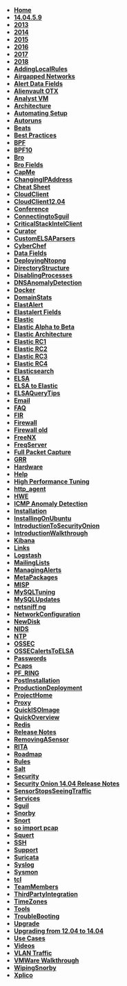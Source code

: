 *   **[Home](https://github.com/Security-Onion-Solutions/security-onion/wiki)**
*   **[14.04.5.9](https://github.com/Security-Onion-Solutions/security-onion/wiki/14.04.5.9)**
*   **[2013](https://github.com/Security-Onion-Solutions/security-onion/wiki/2013)**
*   **[2014](https://github.com/Security-Onion-Solutions/security-onion/wiki/2014)**
*   **[2015](https://github.com/Security-Onion-Solutions/security-onion/wiki/2015)**
*   **[2016](https://github.com/Security-Onion-Solutions/security-onion/wiki/2016)**
*   **[2017](https://github.com/Security-Onion-Solutions/security-onion/wiki/2017)**
*   **[2018](https://github.com/Security-Onion-Solutions/security-onion/wiki/2018)**
*   **[AddingLocalRules](https://github.com/Security-Onion-Solutions/security-onion/wiki/AddingLocalRules)**
*   **[Airgapped Networks](https://github.com/Security-Onion-Solutions/security-onion/wiki/Airgapped-Networks)**
*   **[Alert Data Fields](https://github.com/Security-Onion-Solutions/security-onion/wiki/Alert-Data-Fields)**
*   **[Alienvault OTX](https://github.com/Security-Onion-Solutions/security-onion/wiki/Alienvault-OTX)**
*   **[Analyst VM](https://github.com/Security-Onion-Solutions/security-onion/wiki/Analyst-VM)**
*   **[Architecture](https://github.com/Security-Onion-Solutions/security-onion/wiki/Architecture)**
*   **[Automating Setup](https://github.com/Security-Onion-Solutions/security-onion/wiki/Automating-Setup)**
*   **[Autoruns](https://github.com/Security-Onion-Solutions/security-onion/wiki/Autoruns)**
*   **[Beats](https://github.com/Security-Onion-Solutions/security-onion/wiki/Beats)**
*   **[Best Practices](https://github.com/Security-Onion-Solutions/security-onion/wiki/Best-Practices)**
*   **[BPF](https://github.com/Security-Onion-Solutions/security-onion/wiki/BPF)**
*   **[BPF10](https://github.com/Security-Onion-Solutions/security-onion/wiki/BPF10)**
*   **[Bro](https://github.com/Security-Onion-Solutions/security-onion/wiki/Bro)**
*   **[Bro Fields](https://github.com/Security-Onion-Solutions/security-onion/wiki/Bro-Fields)**
*   **[CapMe](https://github.com/Security-Onion-Solutions/security-onion/wiki/CapMe)**
*   **[ChangingIPAddress](https://github.com/Security-Onion-Solutions/security-onion/wiki/ChangingIPAddress)**
*   **[Cheat Sheet](https://github.com/Security-Onion-Solutions/security-onion/wiki/Cheat-Sheet)**
*   **[CloudClient](https://github.com/Security-Onion-Solutions/security-onion/wiki/CloudClient)**
*   **[CloudClient12.04](https://github.com/Security-Onion-Solutions/security-onion/wiki/CloudClient12.04)**
*   **[Conference](https://github.com/Security-Onion-Solutions/security-onion/wiki/Conference)**
*   **[ConnectingtoSguil](https://github.com/Security-Onion-Solutions/security-onion/wiki/ConnectingtoSguil)**
*   **[CriticalStackIntelClient](https://github.com/Security-Onion-Solutions/security-onion/wiki/CriticalStackIntelClient)**
*   **[Curator](https://github.com/Security-Onion-Solutions/security-onion/wiki/Curator)**
*   **[CustomELSAParsers](https://github.com/Security-Onion-Solutions/security-onion/wiki/CustomELSAParsers)**
*   **[CyberChef](https://github.com/Security-Onion-Solutions/security-onion/wiki/CyberChef)**
*   **[Data Fields](https://github.com/Security-Onion-Solutions/security-onion/wiki/Data-Fields)**
*   **[DeployingNtopng](https://github.com/Security-Onion-Solutions/security-onion/wiki/DeployingNtopng)**
*   **[DirectoryStructure](https://github.com/Security-Onion-Solutions/security-onion/wiki/DirectoryStructure)**
*   **[DisablingProcesses](https://github.com/Security-Onion-Solutions/security-onion/wiki/DisablingProcesses)**
*   **[DNSAnomalyDetection](https://github.com/Security-Onion-Solutions/security-onion/wiki/DNSAnomalyDetection)**
*   **[Docker](https://github.com/Security-Onion-Solutions/security-onion/wiki/Docker)**
*   **[DomainStats](https://github.com/Security-Onion-Solutions/security-onion/wiki/DomainStats)**
*   **[ElastAlert](https://github.com/Security-Onion-Solutions/security-onion/wiki/ElastAlert)**
*   **[Elastalert Fields](https://github.com/Security-Onion-Solutions/security-onion/wiki/Elastalert-Fields)**
*   **[Elastic](https://github.com/Security-Onion-Solutions/security-onion/wiki/Elastic)**
*   **[Elastic Alpha to Beta](https://github.com/Security-Onion-Solutions/security-onion/wiki/Elastic-Alpha-to-Beta)**
*   **[Elastic Architecture](https://github.com/Security-Onion-Solutions/security-onion/wiki/Elastic-Architecture)**
*   **[Elastic RC1](https://github.com/Security-Onion-Solutions/security-onion/wiki/Elastic-RC1)**
*   **[Elastic RC2](https://github.com/Security-Onion-Solutions/security-onion/wiki/Elastic-RC2)**
*   **[Elastic RC3](https://github.com/Security-Onion-Solutions/security-onion/wiki/Elastic-RC3)**
*   **[Elastic RC4](https://github.com/Security-Onion-Solutions/security-onion/wiki/Elastic-RC4)**
*   **[Elasticsearch](https://github.com/Security-Onion-Solutions/security-onion/wiki/Elasticsearch)**
*   **[ELSA](https://github.com/Security-Onion-Solutions/security-onion/wiki/ELSA)**
*   **[ELSA to Elastic](https://github.com/Security-Onion-Solutions/security-onion/wiki/ELSA-to-Elastic)**
*   **[ELSAQueryTips](https://github.com/Security-Onion-Solutions/security-onion/wiki/ELSAQueryTips)**
*   **[Email](https://github.com/Security-Onion-Solutions/security-onion/wiki/Email)**
*   **[FAQ](https://github.com/Security-Onion-Solutions/security-onion/wiki/FAQ)**
*   **[FIR](https://github.com/Security-Onion-Solutions/security-onion/wiki/FIR)**
*   **[Firewall](https://github.com/Security-Onion-Solutions/security-onion/wiki/Firewall)**
*   **[Firewall old](https://github.com/Security-Onion-Solutions/security-onion/wiki/Firewall-old)**
*   **[FreeNX](https://github.com/Security-Onion-Solutions/security-onion/wiki/FreeNX)**
*   **[FreqServer](https://github.com/Security-Onion-Solutions/security-onion/wiki/FreqServer)**
*   **[Full Packet Capture](https://github.com/Security-Onion-Solutions/security-onion/wiki/Full-Packet-Capture)**
*   **[GRR](https://github.com/Security-Onion-Solutions/security-onion/wiki/GRR)**
*   **[Hardware](https://github.com/Security-Onion-Solutions/security-onion/wiki/Hardware)**
*   **[Help](https://github.com/Security-Onion-Solutions/security-onion/wiki/Help)**
*   **[High Performance Tuning](https://github.com/Security-Onion-Solutions/security-onion/wiki/High-Performance-Tuning)**
*   **[http_agent](https://github.com/Security-Onion-Solutions/security-onion/wiki/http_agent)**
*   **[HWE](https://github.com/Security-Onion-Solutions/security-onion/wiki/HWE)**
*   **[ICMP Anomaly Detection](https://github.com/Security-Onion-Solutions/security-onion/wiki/ICMP-Anomaly-Detection)**
*   **[Installation](https://github.com/Security-Onion-Solutions/security-onion/wiki/Installation)**
*   **[InstallingOnUbuntu](https://github.com/Security-Onion-Solutions/security-onion/wiki/InstallingOnUbuntu)**
*   **[IntroductionToSecurityOnion](https://github.com/Security-Onion-Solutions/security-onion/wiki/IntroductionToSecurityOnion)**
*   **[IntroductionWalkthrough](https://github.com/Security-Onion-Solutions/security-onion/wiki/IntroductionWalkthrough)**
*   **[Kibana](https://github.com/Security-Onion-Solutions/security-onion/wiki/Kibana)**
*   **[Links](https://github.com/Security-Onion-Solutions/security-onion/wiki/Links)**
*   **[Logstash](https://github.com/Security-Onion-Solutions/security-onion/wiki/Logstash)**
*   **[MailingLists](https://github.com/Security-Onion-Solutions/security-onion/wiki/MailingLists)**
*   **[ManagingAlerts](https://github.com/Security-Onion-Solutions/security-onion/wiki/ManagingAlerts)**
*   **[MetaPackages](https://github.com/Security-Onion-Solutions/security-onion/wiki/MetaPackages)**
*   **[MISP](https://github.com/Security-Onion-Solutions/security-onion/wiki/MISP)**
*   **[MySQLTuning](https://github.com/Security-Onion-Solutions/security-onion/wiki/MySQLTuning)**
*   **[MySQLUpdates](https://github.com/Security-Onion-Solutions/security-onion/wiki/MySQLUpdates)**
*   **[netsniff ng](https://github.com/Security-Onion-Solutions/security-onion/wiki/netsniff-ng)**
*   **[NetworkConfiguration](https://github.com/Security-Onion-Solutions/security-onion/wiki/NetworkConfiguration)**
*   **[NewDisk](https://github.com/Security-Onion-Solutions/security-onion/wiki/NewDisk)**
*   **[NIDS](https://github.com/Security-Onion-Solutions/security-onion/wiki/NIDS)**
*   **[NTP](https://github.com/Security-Onion-Solutions/security-onion/wiki/NTP)**
*   **[OSSEC](https://github.com/Security-Onion-Solutions/security-onion/wiki/OSSEC)**
*   **[OSSECalertsToELSA](https://github.com/Security-Onion-Solutions/security-onion/wiki/OSSECalertsToELSA)**
*   **[Passwords](https://github.com/Security-Onion-Solutions/security-onion/wiki/Passwords)**
*   **[Pcaps](https://github.com/Security-Onion-Solutions/security-onion/wiki/Pcaps)**
*   **[PF_RING](https://github.com/Security-Onion-Solutions/security-onion/wiki/PF_RING)**
*   **[PostInstallation](https://github.com/Security-Onion-Solutions/security-onion/wiki/PostInstallation)**
*   **[ProductionDeployment](https://github.com/Security-Onion-Solutions/security-onion/wiki/ProductionDeployment)**
*   **[ProjectHome](https://github.com/Security-Onion-Solutions/security-onion/wiki/ProjectHome)**
*   **[Proxy](https://github.com/Security-Onion-Solutions/security-onion/wiki/Proxy)**
*   **[QuickISOImage](https://github.com/Security-Onion-Solutions/security-onion/wiki/QuickISOImage)**
*   **[QuickOverview](https://github.com/Security-Onion-Solutions/security-onion/wiki/QuickOverview)**
*   **[Redis](https://github.com/Security-Onion-Solutions/security-onion/wiki/Redis)**
*   **[Release Notes](https://github.com/Security-Onion-Solutions/security-onion/wiki/Release-Notes)**
*   **[RemovingASensor](https://github.com/Security-Onion-Solutions/security-onion/wiki/RemovingASensor)**
*   **[RITA](https://github.com/Security-Onion-Solutions/security-onion/wiki/RITA)**
*   **[Roadmap](https://github.com/Security-Onion-Solutions/security-onion/wiki/Roadmap)**
*   **[Rules](https://github.com/Security-Onion-Solutions/security-onion/wiki/Rules)**
*   **[Salt](https://github.com/Security-Onion-Solutions/security-onion/wiki/Salt)**
*   **[Security](https://github.com/Security-Onion-Solutions/security-onion/wiki/Security)**
*   **[Security Onion 14.04 Release Notes](https://github.com/Security-Onion-Solutions/security-onion/wiki/Security-Onion-14.04-Release-Notes)**
*   **[SensorStopsSeeingTraffic](https://github.com/Security-Onion-Solutions/security-onion/wiki/SensorStopsSeeingTraffic)**
*   **[Services](https://github.com/Security-Onion-Solutions/security-onion/wiki/Services)**
*   **[Sguil](https://github.com/Security-Onion-Solutions/security-onion/wiki/Sguil)**
*   **[Snorby](https://github.com/Security-Onion-Solutions/security-onion/wiki/Snorby)**
*   **[Snort](https://github.com/Security-Onion-Solutions/security-onion/wiki/Snort)**
*   **[so import pcap](https://github.com/Security-Onion-Solutions/security-onion/wiki/so-import-pcap)**
*   **[Squert](https://github.com/Security-Onion-Solutions/security-onion/wiki/Squert)**
*   **[SSH](https://github.com/Security-Onion-Solutions/security-onion/wiki/SSH)**
*   **[Support](https://github.com/Security-Onion-Solutions/security-onion/wiki/Support)**
*   **[Suricata](https://github.com/Security-Onion-Solutions/security-onion/wiki/Suricata)**
*   **[Syslog](https://github.com/Security-Onion-Solutions/security-onion/wiki/Syslog)**
*   **[Sysmon](https://github.com/Security-Onion-Solutions/security-onion/wiki/Sysmon)**
*   **[tcl](https://github.com/Security-Onion-Solutions/security-onion/wiki/tcl)**
*   **[TeamMembers](https://github.com/Security-Onion-Solutions/security-onion/wiki/TeamMembers)**
*   **[ThirdPartyIntegration](https://github.com/Security-Onion-Solutions/security-onion/wiki/ThirdPartyIntegration)**
*   **[TimeZones](https://github.com/Security-Onion-Solutions/security-onion/wiki/TimeZones)**
*   **[Tools](https://github.com/Security-Onion-Solutions/security-onion/wiki/Tools)**
*   **[TroubleBooting](https://github.com/Security-Onion-Solutions/security-onion/wiki/TroubleBooting)**
*   **[Upgrade](https://github.com/Security-Onion-Solutions/security-onion/wiki/Upgrade)**
*   **[Upgrading from 12.04 to 14.04](https://github.com/Security-Onion-Solutions/security-onion/wiki/Upgrading-from-12.04-to-14.04)**
*   **[Use Cases](https://github.com/Security-Onion-Solutions/security-onion/wiki/Use-Cases)**
*   **[Videos](https://github.com/Security-Onion-Solutions/security-onion/wiki/Videos)**
*   **[VLAN Traffic](https://github.com/Security-Onion-Solutions/security-onion/wiki/VLAN-Traffic)**
*   **[VMWare Walkthrough](https://github.com/Security-Onion-Solutions/security-onion/wiki/VMWare-Walkthrough)**
*   **[WipingSnorby](https://github.com/Security-Onion-Solutions/security-onion/wiki/WipingSnorby)**
*   **[Xplico](https://github.com/Security-Onion-Solutions/security-onion/wiki/Xplico)**
